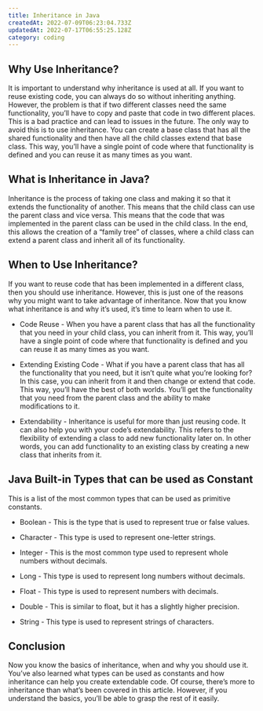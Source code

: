 ```yaml
---
title: Inheritance in Java
createdAt: 2022-07-09T06:23:04.733Z
updatedAt: 2022-07-17T06:55:25.128Z
category: coding
---
```


## Why Use Inheritance?

It is important to understand why inheritance is used at all. If you want to reuse existing code, you can always do so without inheriting anything. However, the problem is that if two different classes need the same functionality, you’ll have to copy and paste that code in two different places. This is a bad practice and can lead to issues in the future.
The only way to avoid this is to use inheritance. You can create a base class that has all the shared functionality and then have all the child classes extend that base class. This way, you’ll have a single point of code where that functionality is defined and you can reuse it as many times as you want.

## What is Inheritance in Java?

Inheritance is the process of taking one class and making it so that it extends the functionality of another. This means that the child class can use the parent class and vice versa.
This means that the code that was implemented in the parent class can be used in the child class.
In the end, this allows the creation of a “family tree” of classes, where a child class can extend a parent class and inherit all of its functionality.

## When to Use Inheritance?

If you want to reuse code that has been implemented in a different class, then you should use inheritance.
However, this is just one of the reasons why you might want to take advantage of inheritance.
Now that you know what inheritance is and why it’s used, it’s time to learn when to use it.

- Code Reuse - When you have a parent class that has all the functionality that you need in your child class, you can inherit from it. This way, you’ll have a single point of code where that functionality is defined and you can reuse it as many times as you want.

- Extending Existing Code - What if you have a parent class that has all the functionality that you need, but it isn’t quite what you’re looking for? In this case, you can inherit from it and then change or extend that code. This way, you’ll have the best of both worlds. You’ll get the functionality that you need from the parent class and the ability to make modifications to it.

- Extendability - Inheritance is useful for more than just reusing code. It can also help you with your code’s extendability. This refers to the flexibility of extending a class to add new functionality later on. In other words, you can add functionality to an existing class by creating a new class that inherits from it.

## Java Built-in Types that can be used as Constant

This is a list of the most common types that can be used as primitive constants.

- Boolean - This is the type that is used to represent true or false values.

- Character - This type is used to represent one-letter strings.

- Integer - This is the most common type used to represent whole numbers without decimals.

- Long - This type is used to represent long numbers without decimals.

- Float - This type is used to represent numbers with decimals.

- Double - This is similar to float, but it has a slightly higher precision.

- String - This type is used to represent strings of characters.

## Conclusion

Now you know the basics of inheritance, when and why you should use it. You’ve also learned what types can be used as constants and how inheritance can help you create extendable code.
Of course, there’s more to inheritance than what’s been covered in this article. However, if you understand the basics, you’ll be able to grasp the rest of it easily.
